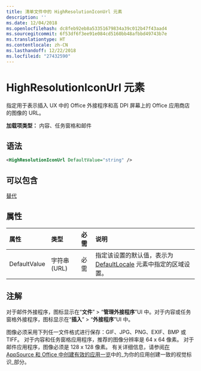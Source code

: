 ```yaml
---
title: 清单文件中的 HighResolutionIconUrl 元素
description: ''
ms.date: 12/04/2018
ms.openlocfilehash: dc8feb92eb8a53351679834a39c012b47f43aad4
ms.sourcegitcommit: 6f53df6f3ee91e084cd5160bb48afbbd49743b7e
ms.translationtype: HT
ms.contentlocale: zh-CN
ms.lasthandoff: 12/22/2018
ms.locfileid: "27432590"
---
```

# <a name="highresolutioniconurl-element"></a>HighResolutionIconUrl 元素

指定用于表示插入 UX 中的 Office 外接程序和高 DPI 屏幕上的 Office 应用商店的图像的 URL。

**加载项类型：** 内容、任务窗格和邮件

## <a name="syntax"></a>语法

```XML
<HighResolutionIconUrl DefaultValue="string" />
```

## <a name="can-contain"></a>可以包含

[替代](override.md)

## <a name="attributes"></a>属性

|**属性**|**类型**|**必需**|**说明**|
|:-----|:-----|:-----|:-----|
|DefaultValue|字符串 (URL)|必需|指定该设置的默认值，表示为 [DefaultLocale](defaultlocale.md) 元素中指定的区域设置。|

## <a name="remarks"></a>注解

对于邮件外接程序，图标显示在“**文件**” > “**管理外接程序**”UI 中。对于内容或任务窗格外接程序，图标显示在“**插入**” > “**外接程序**”UI 中。

图像必须采用下列任一文件格式进行保存：GIF、JPG、PNG、EXIF、BMP 或 TIFF。 对于内容和任务窗格应用程序，推荐的图像分辨率是 64 x 64 像素。 对于邮件应用程序，图像必须是 128 x 128 像素。 有关详细信息，请参阅[在 AppSource 和 Office 中创建有效的应用一览](/office/dev/store/create-effective-office-store-listings#create-a-consistent-visual-identity)中的_为你的应用创建一致的视觉标识_部分。
